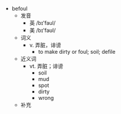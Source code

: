 - befoul
  - 发音
    - 英 /bɪ'faul/
    - 美 /bɪ'faʊl/
  - 词义
    - v. 弄脏，诽谤
      - to make dirty or foul; soil; defile 
  - 近义词
    - vt. 弄脏；诽谤
      - soil
      - mud
      - spot
      - dirty
      - wrong
  - 补充